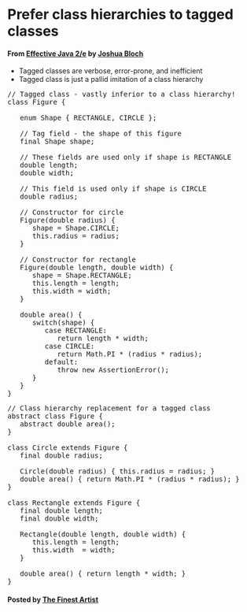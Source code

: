 # Prefer class hierarchies to tagged classes

#### From <u>[Effective Java 2/e](https://books.google.co.kr/books/about/Effective_Java.html?id=ka2VUBqHiWkC&hl=en)</u> by <u>[Joshua Bloch](https://en.wikipedia.org/wiki/Joshua_Bloch)</u>

* Tagged classes are verbose, error-prone, and inefficient
* Tagged class is just a pallid imitation of a class hierarchy

<pre class="prettyprint">
// Tagged class - vastly inferior to a class hierarchy!
class Figure {

   enum Shape { RECTANGLE, CIRCLE };

   // Tag field - the shape of this figure
   final Shape shape;

   // These fields are used only if shape is RECTANGLE
   double length;
   double width;

   // This field is used only if shape is CIRCLE
   double radius;

   // Constructor for circle
   Figure(double radius) {
      shape = Shape.CIRCLE;
      this.radius = radius;
   }

   // Constructor for rectangle
   Figure(double length, double width) {
      shape = Shape.RECTANGLE;
      this.length = length;
      this.width = width;
   }

   double area() {
      switch(shape) {
         case RECTANGLE:
            return length * width;
         case CIRCLE:
            return Math.PI * (radius * radius);
         default:
            throw new AssertionError();
      }
   }
}
</pre>

<pre class="prettyprint">
// Class hierarchy replacement for a tagged class
abstract class Figure {
   abstract double area();
}

class Circle extends Figure {
   final double radius;

   Circle(double radius) { this.radius = radius; }
   double area() { return Math.PI * (radius * radius); }
}

class Rectangle extends Figure {
   final double length;
   final double width;

   Rectangle(double length, double width) {
      this.length = length;
      this.width  = width;
   }

   double area() { return length * width; }
}
</pre>

#### Posted by <u>[The Finest Artist](http://thefinestartist.com)
